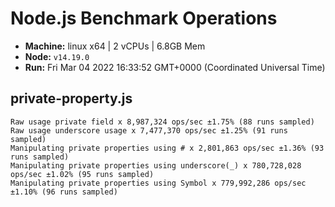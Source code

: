 # Node.js Benchmark Operations

* __Machine:__ linux x64 | 2 vCPUs | 6.8GB Mem
* __Node:__ `v14.19.0`
* __Run:__ Fri Mar 04 2022 16:33:52 GMT+0000 (Coordinated Universal Time)

## private-property.js
```
Raw usage private field x 8,987,324 ops/sec ±1.75% (88 runs sampled)
Raw usage underscore usage x 7,477,370 ops/sec ±1.25% (91 runs sampled)
Manipulating private properties using # x 2,801,863 ops/sec ±1.36% (93 runs sampled)
Manipulating private properties using underscore(_) x 780,728,028 ops/sec ±1.02% (95 runs sampled)
Manipulating private properties using Symbol x 779,992,286 ops/sec ±1.10% (96 runs sampled)
```
